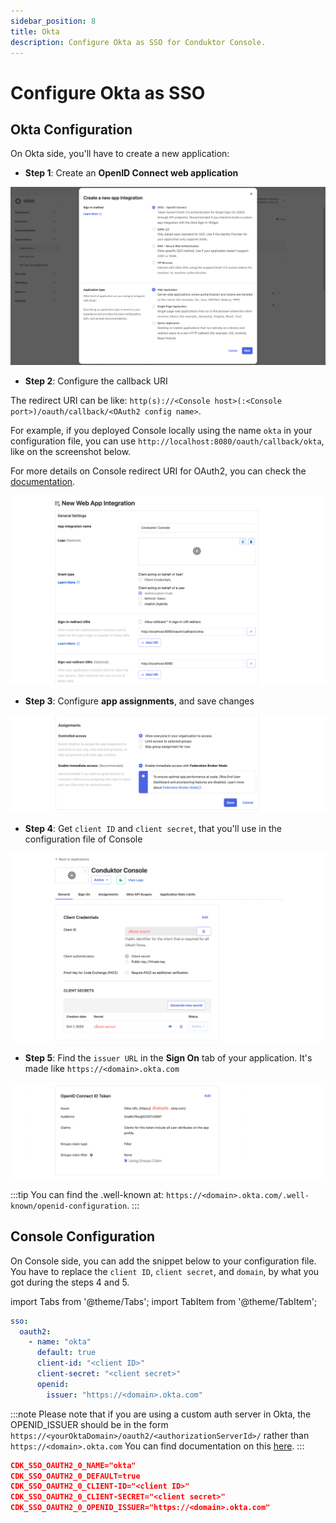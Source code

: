 ```yaml
---
sidebar_position: 8
title: Okta
description: Configure Okta as SSO for Conduktor Console.
---
```


# Configure Okta as SSO

## Okta Configuration

On Okta side, you'll have to create a new application:

- **Step 1**: Create an **OpenID Connect web application**

![](../../assets/okta-create-app.png)


- **Step 2**: Configure the callback URI

The redirect URI can be like: `http(s)://<Console host>(:<Console port>)/oauth/callback/<OAuth2 config name>`. 

For example, if you deployed Console locally using the name `okta` in your configuration file, you can use `http://localhost:8080/oauth/callback/okta`, like on the screenshot below.

For more details on Console redirect URI for OAuth2, you can check the [documentation](generic-oauth2.md#more-details-on-console-external-url).

![](../../assets/okta-callback-uri.png)

- **Step 3**: Configure **app assignments**, and save changes 

![](../../assets/okta-assignments.png)

- **Step 4**: Get `client ID` and `client secret`, that you'll use in the configuration file of Console

![](../../assets/okta-client-id-secret.png)

- **Step 5**: Find the `issuer URL` in the **Sign On** tab of your application. It's made like `https://<domain>.okta.com`

![](../../assets/okta-issuer.png)

:::tip
You can find the .well-known at: `https://<domain>.okta.com/.well-known/openid-configuration`.
:::

## Console Configuration

On Console side, you can add the snippet below to your configuration file. You have to replace the `client ID`, `client secret`, and `domain`, by what you got during the steps 4 and 5.

import Tabs from '@theme/Tabs'; import TabItem from '@theme/TabItem';

<Tabs>
<TabItem value="YAML  File" label="YAML File">

```yaml title="platform-config.yaml"
sso:
  oauth2:
    - name: "okta"
      default: true
      client-id: "<client ID>"
      client-secret: "<client secret>"
      openid:
        issuer: "https://<domain>.okta.com"
```
:::note
Please note that if you are using a custom auth server in Okta, the OPENID_ISSUER should be in the form `https://<yourOktaDomain>/oauth2/<authorizationServerId>/` rather than `https://<domain>.okta.com`
You can find documentation on this [here](https://developer.okta.com/docs/guides/customize-tokens-returned-from-okta/main/).
:::

</TabItem>
<TabItem value="Environment Variables" label="Environment Variables">

```json title=".env"
CDK_SSO_OAUTH2_0_NAME="okta"
CDK_SSO_OAUTH2_0_DEFAULT=true
CDK_SSO_OAUTH2_0_CLIENT-ID="<client ID>"
CDK_SSO_OAUTH2_0_CLIENT-SECRET="<client secret>"
CDK_SSO_OAUTH2_0_OPENID_ISSUER="https://<domain>.okta.com"
```

</TabItem>
</Tabs>
